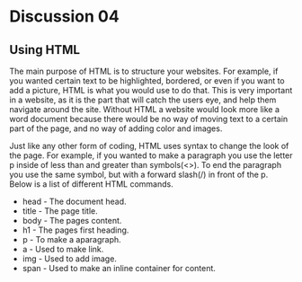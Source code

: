 # Discussion 04

## Using HTML

<p>The main purpose of HTML is to structure your websites. For example, if you wanted certain text to be highlighted, bordered, or even if you want to add a picture, HTML is what you would use to do that. This is very important in a website, as it is the part that will catch the users eye, and help them navigate around the site. Without HTML a website would look more like a word document because there would be no way of moving text to a certain part of the page, and no way of adding color and images.</p>
<p>Just like any other form of coding, HTML uses syntax to change the look of the page. For example, if you wanted to make a paragraph you use the letter p inside of less than and greater than symbols(<>). To end the paragraph you use the same symbol, but with a forward slash(/) in front of the p. Below is a list of different HTML commands.</p>

<ul>
<li>head - The document head.</li><li>title - The page title.</li><li>body - The pages content.</li><li>h1 - The pages first heading.</li><li>p - To make a aparagraph.</li><li>a - Used to make link.</li><li>img - Used to add image.</li><li>span - Used to make an inline container for content.</li>
</ul>
